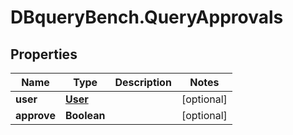 # DBqueryBench.QueryApprovals

## Properties
Name | Type | Description | Notes
------------ | ------------- | ------------- | -------------
**user** | [**User**](User.md) |  | [optional] 
**approve** | **Boolean** |  | [optional] 


